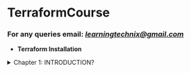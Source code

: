 # TerraformCourse

### For any queries email: *learningtechnix@gmail.com*

- **Terraform Installation**

<details>
<summary>Chapter 1: INTRODUCTION?</summary>
     1. About terraform
  <br>   2. Pre-requisite
     3. Installation on Linux
     4. Installation on windows (optional)
</details>

